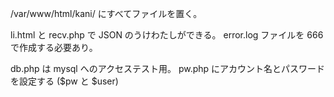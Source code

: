 /var/www/html/kani/ にすべてファイルを置く。

li.html と recv.php で JSON のうけわたしができる。
error.log ファイルを 666 で作成する必要あり。

db.php は mysql へのアクセステスト用。
pw.php にアカウント名とパスワードを設定する ($pw と $user)



